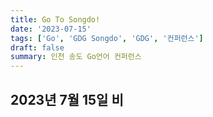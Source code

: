 ```yaml
---
title: Go To Songdo!
date: '2023-07-15'
tags: ['Go', 'GDG Songdo', 'GDG', '컨퍼런스']
draft: false
summary: 인천 송도 Go언어 컨퍼런스
---
```


## 2023년 7월 15일 비
